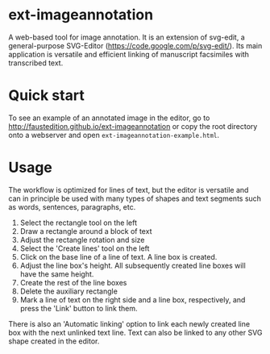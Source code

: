 ext-imageannotation
===================

A web-based tool for image annotation. It is an extension of svg-edit,
a                      general-purpose                      SVG-Editor
(https://code.google.com/p/svg-edit/).   Its   main   application   is
versatile  and   efficient  linking  of   manuscript  facsimiles  with
transcribed text.

Quick start
===========

To see an  example of an annotated image in the  editor, go to
<http://faustedition.github.io/ext-imageannotation> or copy the root
directory onto a webserver and open `ext-imageannotation-example.html`.

Usage
=====
The workflow is optimized for lines of text, but the editor is versatile
and can in principle be used with many types of shapes and text segments 
such as words, sentences, paragraphs, etc.

1. Select the rectangle tool on the left
2. Draw a rectangle around a block of text
3. Adjust the rectangle rotation and size
4. Select the 'Create lines' tool on the left
5. Click on the base line of a line of text. A line box is created.
6. Adjust the line box's height. All subsequently created line boxes will have the same height.
7. Create the rest of the line boxes
8. Delete the auxiliary rectangle
9. Mark a line of text on the right side and a line box, respectively, and press the 'Link' button to link them.

There is also an 'Automatic linking' option to link each newly created line
box with the next unlinked text line. Text can also be linked to any other SVG shape
created in the editor.
